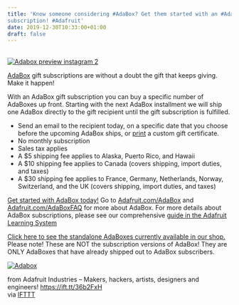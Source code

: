 ```yaml
---
title: 'Know someone considering #AdaBox? Get them started with an #AdaBox gift
subscription! #Adafruit'
date: 2019-12-30T10:33:00+01:00
draft: false
---
```


[  
![Adabox preview instagram 2](https://cdn-blog.adafruit.com/uploads/2019/12/adabox_preview_instagram-2.gif "adabox_preview_instagram-2.gif")](https://www.adafruit.com/adabox)

[AdaBox](https://www.adafruit.com/adabox) gift subscriptions are without a doubt the gift that keeps giving. Make it happen!

With an AdaBox gift subscription you can buy a specific number of AdaBoxes up front. Starting with the next AdaBox installment we will ship one AdaBox directly to the gift recipient until the gift subscription is fulfilled.

*   Send an email to the recipient today, on a specific date that you choose before the upcoming AdaBox ships, or [print](https://cdn-blog.adafruit.com/uploads/2018/12/adafruit_one_year_of_adabox_certificate-1.pdf) a custom gift certificate.
*   No monthly subscription
*   Sales tax applies
*   A $5 shipping fee applies to Alaska, Puerto Rico, and Hawaii
*   A $10 shipping fee applies to Canada (covers shipping, import duties, and taxes)
*   A $30 shipping fee applies to France, Germany, Netherlands, Norway, Switzerland, and the UK (covers shipping, import duties, and taxes)

[Get started with AdaBox today!](https://www.adafruit.com/adabox) Go to [Adafruit.com/AdaBox](https://www.adafruit.com/adabox) and [Adafruit.com/AdaBoxFAQ](https://www.adafruit.com/adaboxfaq) for more about AdaBox. For more details about AdaBox subscriptions, please see our comprehensive [guide in the Adafruit Learning System](https://learn.adafruit.com/creating-and-maintaining-your-adabox-subscription)

[Click here to see the standalone AdaBoxes currently available in our shop.](https://www.adafruit.com/category/926) Please note! These are NOT the subscription versions of AdaBox! They are ONLY AdaBoxes that have already shipped out to AdaBox subscribers.

[![Adabox](https://cdn-blog.adafruit.com/uploads/2019/12/adabox.jpg "adabox.jpg")](https://www.adafruit.com/adabox)

  
  
from Adafruit Industries – Makers, hackers, artists, designers and engineers! https://ift.tt/36b2FxH  
via [IFTTT](https://ifttt.com/?ref=da&site=blogger)